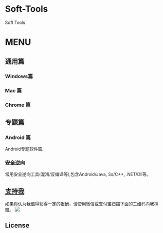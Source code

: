 # Soft-Tools
Soft Tools


# MENU

## 通用篇

### Windows篇

### Mac 篇

### Chrome 篇

## 专题篇

### Android 篇
Android专题软件篇.

### 安全逆向
常用安全逆向工具(混淆/反编译等),包含Android/Java, So/C++, .NET/Dll等。


[支持我](http://www.skyseraph.com)
-------
如果你认为我值得获得一定的报酬，请使用微信或支付宝扫描下面的二维码向我捐赠。
![](http://7xo4q8.com1.z0.glb.clouddn.com/skyseraph/2016/wx_zfb.jpg "")


License
-------